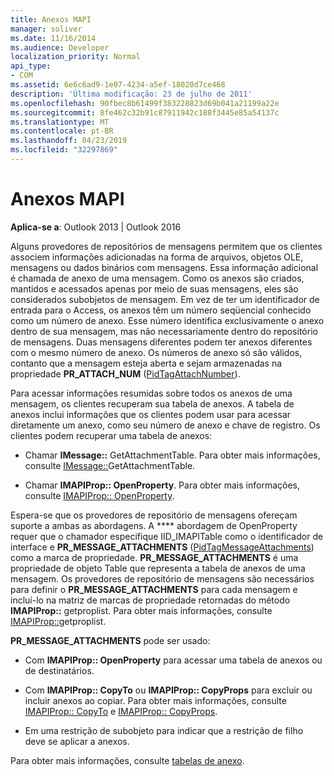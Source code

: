 ```yaml
---
title: Anexos MAPI
manager: soliver
ms.date: 11/16/2014
ms.audience: Developer
localization_priority: Normal
api_type:
- COM
ms.assetid: 6e6c6ad9-1e07-4234-a5ef-18020d7ce468
description: 'Última modificação: 23 de julho de 2011'
ms.openlocfilehash: 90fbec8b61499f383228823d69b041a21199a22e
ms.sourcegitcommit: 8fe462c32b91c87911942c188f3445e85a54137c
ms.translationtype: MT
ms.contentlocale: pt-BR
ms.lasthandoff: 04/23/2019
ms.locfileid: "32297869"
---
```

# <a name="mapi-attachments"></a>Anexos MAPI

  
  
**Aplica-se a**: Outlook 2013 | Outlook 2016 
  
Alguns provedores de repositórios de mensagens permitem que os clientes associem informações adicionadas na forma de arquivos, objetos OLE, mensagens ou dados binários com mensagens. Essa informação adicional é chamada de anexo de uma mensagem. Como os anexos são criados, mantidos e acessados apenas por meio de suas mensagens, eles são considerados subobjetos de mensagem. Em vez de ter um identificador de entrada para o Access, os anexos têm um número seqüencial conhecido como um número de anexo. Esse número identifica exclusivamente o anexo dentro de sua mensagem, mas não necessariamente dentro do repositório de mensagens. Duas mensagens diferentes podem ter anexos diferentes com o mesmo número de anexo. Os números de anexo só são válidos, contanto que a mensagem esteja aberta e sejam armazenadas na propriedade **PR_ATTACH_NUM** ([PidTagAttachNumber](pidtagattachnumber-canonical-property.md)).
  
Para acessar informações resumidas sobre todos os anexos de uma mensagem, os clientes recuperam sua tabela de anexos. A tabela de anexos inclui informações que os clientes podem usar para acessar diretamente um anexo, como seu número de anexo e chave de registro. Os clientes podem recuperar uma tabela de anexos:
  
- Chamar **IMessage::** GetAttachmentTable. Para obter mais informações, consulte [IMessage::](imessage-getattachmenttable.md)GetAttachmentTable.
    
- Chamar **IMAPIProp:: OpenProperty**. Para obter mais informações, consulte [IMAPIProp:: OpenProperty](imapiprop-openproperty.md).
    
Espera-se que os provedores de repositório de mensagens ofereçam suporte a ambas as abordagens. A **** abordagem de OpenProperty requer que o chamador especifique IID_IMAPITable como o identificador de interface e **PR_MESSAGE_ATTACHMENTS** ([PidTagMessageAttachments](pidtagmessageattachments-canonical-property.md)) como a marca de propriedade. **PR_MESSAGE_ATTACHMENTS** é uma propriedade de objeto Table que representa a tabela de anexos de uma mensagem. Os provedores de repositório de mensagens são necessários para definir o **PR_MESSAGE_ATTACHMENTS** para cada mensagem e incluí-lo na matriz de marcas de propriedade retornadas do método **IMAPIProp::** getproplist. Para obter mais informações, consulte [IMAPIProp::](imapiprop-getproplist.md)getproplist.
  
 **PR_MESSAGE_ATTACHMENTS** pode ser usado: 
  
- Com **IMAPIProp:: OpenProperty** para acessar uma tabela de anexos ou de destinatários. 
    
- Com **IMAPIProp:: CopyTo** ou **IMAPIProp:: CopyProps** para excluir ou incluir anexos ao copiar. Para obter mais informações, consulte [IMAPIProp:: CopyTo](imapiprop-copyto.md) e [IMAPIProp:: CopyProps](imapiprop-copyprops.md).
    
- Em uma restrição de subobjeto para indicar que a restrição de filho deve se aplicar a anexos.
    
Para obter mais informações, consulte [tabelas de anexo](attachment-tables.md).
  

